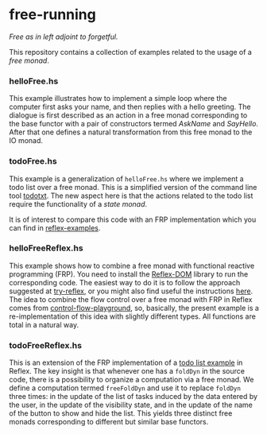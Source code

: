 # free-running

*Free as in left adjoint to forgetful.*

This repository contains a collection of examples related to the usage of a *free monad*.

### helloFree.hs

This example illustrates how to implement a simple loop where the computer first asks your name, and then replies with a hello greeting. The dialogue is first described as an action in a free monad corresponding to the base functor with a pair of constructors termed *AskName* and *SayHello*. After that one defines a natural transformation from this free monad to the IO monad. 

### todoFree.hs

This example is a generalization of `helloFree.hs` where we implement a todo list over a free monad. This is a simplified version of the command line tool [todotxt](http://todotxt.com/). The new aspect here is that the actions related to the todo list require the functionality of a *state monad*.

It is of interest to compare this code with an FRP implementation which you can find in [reflex-examples](https://github.com/artuuge/reflex-examples). 


### helloFreeReflex.hs

This example shows how to combine a free monad with functional reactive programming (FRP). You need to install the [Reflex-DOM](https://github.com/ryantrinkle/reflex-dom) library to run the corresponding code. The easiest way to do it is to follow the approach suggested at [try-reflex](https://github.com/ryantrinkle/reflex-dom), or you might also find useful the instructions [here](https://github.com/artuuge/reflex-arc). The idea to combine the flow control over a free monad with FRP in Reflex comes from [control-flow-playground](https://github.com/anderspapitto/control-flow-playground), so, basically, the present example is a re-implementation of this idea with slightly different types. All functions are total in a natural way. 

### todoFreeReflex.hs

This is an extension of the FRP implementation of a [todo list example](https://github.com/artuuge/reflex-examples) in Reflex. The key insight is that whenever one has a `foldDyn` in the source code, there is a possibility to organize a computation via a free monad. We define a computation termed `freeFoldDyn` and use it to replace `foldDyn` three times: in the update of the list of tasks induced by the data entered by the user, in the update of the visibility state, and in the update of the name of the button to show and hide the list. This yields three distinct free monads corresponding to different but similar base functors. 
